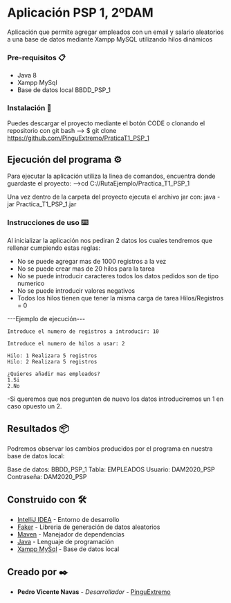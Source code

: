 # Aplicación PSP 1, 2ºDAM
Aplicación que permite agregar empleados con un email y salario aleatorios a una base de datos mediante Xampp MySQL utilizando hilos dinámicos


### Pre-requisitos 📋

* Java 8
* Xampp MySql
* Base de datos local BBDD_PSP_1

### Instalación 🔧

Puedes descargar el proyecto mediante el botón CODE o clonando el repositorio con git bash
--> $ git clone https://github.com/PinguExtremo/PraticaT1_PSP_1


## Ejecución del programa ⚙️

Para ejecutar la aplicación utiliza la linea de comandos, encuentra donde guardaste el proyecto:
-->cd C://RutaEjemplo/Practica_T1_PSP_1

Una vez dentro de la carpeta del proyecto ejecuta el archivo jar con:
java -jar Practica_T1_PSP_1.jar


### Instrucciones de uso ⌨️

Al inicializar la aplicación nos pediran 2 datos los cuales tendremos que rellenar cumpiendo estas reglas:

* No se puede agregar mas de 1000 registros a la vez
* No se puede crear mas de 20 hilos para la tarea
* No se puede introducir caracteres todos los datos pedidos son de tipo numerico
* No se puede introducir valores negativos
* Todos los hilos tienen que tener la misma carga de tarea Hilos/Registros = 0

---Ejemplo de ejecución---

```
Introduce el numero de registros a introducir: 10
```

```
Introduce el numero de hilos a usar: 2
```

```
Hilo: 1 Realizara 5 registros
Hilo: 2 Realizara 5 registros

¿Quieres añadir mas empleados? 
1.Si
2.No
```

-Si queremos que nos pregunten de nuevo los datos introduciremos un 1 en caso opuesto un 2.

## Resultados 📦

Podremos observar los cambios producidos por el programa en nuestra base de datos local:

Base de datos: BBDD_PSP_1
Tabla: EMPLEADOS
Usuario: DAM2020_PSP
Contraseña: DAM2020_PSP


## Construido con 🛠️

* [IntelliJ IDEA](https://www.jetbrains.com/es-es/idea/) - Entorno de desarrollo
* [Faker](https://github.com/DiUS/java-faker) - Libreria de generación de datos aleatorios
* [Maven](https://maven.apache.org/) - Manejador de dependencias
* [Java](https://www.java.com/es/download/) - Lenguaje de programación
* [Xampp MySql](https://www.apachefriends.org/blog/news-article-61070.html) - Base de datos local


## Creado por ✒️

* **Pedro Vicente Navas** - *Desarrollador* - [PinguExtremo](https://github.com/PinguExtremo)
